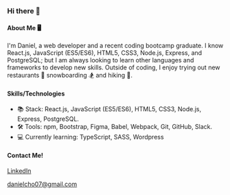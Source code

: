 ### Hi there 👋

#### About Me 🖥
I'm Daniel, a web developer and a recent coding bootcamp graduate. I know React.js, JavaScript (ES5/ES6), HTML5, CSS3, Node.js, Express, and PostgreSQL; but I am always looking to learn other languages and frameworks to develop new skills.  Outside of coding, I enjoy trying out new restaurants :fork_and_knife: snowboarding :snowboarder: and hiking 🥾.

#### Skills/Technologies

* :books: Stack: React.js, JavaScript (ES5/ES6), HTML5, CSS3, Node.js, Express, PostgreSQL. 
* 🛠 Tools: npm, Bootstrap, Figma, Babel, Webpack, Git, GitHub, Slack. 
* 💻 Currently learning: TypeScript, SASS, Wordpress

#### Contact Me!

[LinkedIn](https://www.linkedin.com/in/daniel-cho1/)

[danielcho07@gmail.com](mailto:danielcho07@gmail.com)
